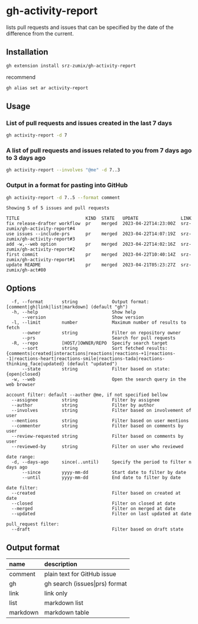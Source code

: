 # gh-activity-report

lists pull requests and issues that can be specified by the date of the difference from the current.

## Installation

```sh
gh extension install srz-zumix/gh-activity-report
```

recommend

```sh
gh alias set ar activity-report
```

## Usage

### List of pull requests and issues created in the last 7 days

```sh
gh activity-report -d 7
```

### A list of pull requests and issues related to you from 7 days ago to 3 days ago

```sh
gh activity-report --involves "@me" -d 7..3
```

### Output in a format for pasting into GitHub

```sh
gh activity-report -d 7..5 --format comment
```

```text
Showing 5 of 5 issues and pull requests

TITLE                         KIND  STATE   UPDATE                LINK
fix release-drafter workflow  pr    merged  2023-04-22T14:23:00Z  srz-zumix/gh-activity-report#4
use issues --include-prs      pr    merged  2023-04-22T14:07:19Z  srz-zumix/gh-activity-report#3
add -w,--web option           pr    merged  2023-04-22T14:02:16Z  srz-zumix/gh-activity-report#2
first commit                  pr    merged  2023-04-22T10:40:14Z  srz-zumix/gh-activity-report#1
update README                 pr    merged  2023-04-21T05:23:27Z  srz-zumix/gh-act#80
```

## Options

```text
  -f, --format       string             Output format: [comment|gh|link|list|markdown] (default "gh")
  -h, --help                            Show help
      --version                         Show version
  -l, --limit        number             Maximum number of results to fetch
      --owner        string             Filter on repository owner
      --prs                             Search for pull requests
  -R, --repo         [HOST/]OWNER/REPO  Specify search target
      --sort         string             Sort fetched results: {comments|created|interactions|reactions|reactions-+1|reactions--1|reactions-heart|reactions-smile|reactions-tada|reactions-thinking_face|updated} (default "updated")
      --state        string             Filter based on state: {open|closed}
  -w, --web                             Open the search query in the web browser

account filter: default --auther @me, if not specified bellow
  --assignee         string             Filter by assignee
  --author           string             Filter by author
  --involves         string             Filter based on involvement of user
  --mentions         string             Filter based on user mentions
  --commenter        string             Filter based on comments by user
  --review-requested string             Filter based on comments by user
  --reviewed-by      string             Filter on user who reviewed

date range:
  -d, --days-ago     since(..until)     Specify the period to filter n days ago
      --since        yyyy-mm-dd         Start date to filter by date
      --until        yyyy-mm-dd         End date to filter by date

date filter:
  --created                             Filter based on created at date
  --closed                              Filter on closed at date
  --merged                              Filter on merged at date
  --updated                             Filter on last updated at date

pull_request filter:
  --draft                               Filter based on draft state
```

## Output format

| name     | description |
|:---------|:------------|
| comment  | plain text for GitHub issue|pr comment |
| gh       | gh search (issues\|prs) format |
| link     | link only |
| list     | markdown list |
| markdown | markdown table |
